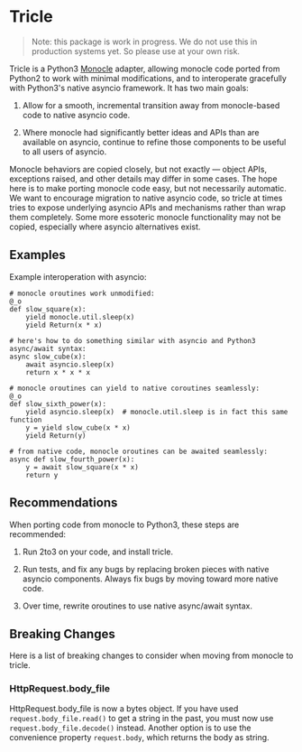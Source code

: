 Tricle
======

> Note: this package is work in progress. We do not use this in production systems yet. So please use at your own risk.

Tricle is a Python3 [Monocle](http://github.com/saucelabs/monocle)
adapter, allowing monocle code ported from Python2 to work with
minimal modifications, and to interoperate gracefully with Python3's
native asyncio framework. It has two main goals:

1) Allow for a smooth, incremental transition away from monocle-based
code to native asyncio code.

2) Where monocle had significantly better ideas and APIs than are
available on asyncio, continue to refine those components to be useful
to all users of asyncio.

Monocle behaviors are copied closely, but not exactly — object APIs,
exceptions raised, and other details may differ in some cases. The
hope here is to make porting monocle code easy, but not necessarily
automatic. We want to encourage migration to native asyncio code, so
tricle at times tries to expose underlying asyncio APIs and mechanisms
rather than wrap them completely.  Some more essoteric monocle
functionality may not be copied, especially where asyncio alternatives
exist.

## Examples
Example interoperation with asyncio:

    # monocle oroutines work unmodified:
    @_o
    def slow_square(x):
        yield monocle.util.sleep(x)
        yield Return(x * x)

    # here's how to do something similar with asyncio and Python3 async/await syntax:
    async slow_cube(x):
        await asyncio.sleep(x)
        return x * x * x
        
    # monocle oroutines can yield to native coroutines seamlessly:
    @_o
    def slow_sixth_power(x):
        yield asyncio.sleep(x)  # monocle.util.sleep is in fact this same function
        y = yield slow_cube(x * x)
        yield Return(y)
        
    # from native code, monocle oroutines can be awaited seamlessly:
    async def slow_fourth_power(x):
        y = await slow_square(x * x)
        return y

## Recommendations
When porting code from monocle to Python3, these steps are recommended:

1) Run 2to3 on your code, and install tricle.

2) Run tests, and fix any bugs by replacing broken pieces with native
asyncio components. Always fix bugs by moving toward more native code.

3) Over time, rewrite oroutines to use native async/await syntax.

## Breaking Changes
Here is a list of breaking changes to consider when moving from monocle to tricle.

### HttpRequest.body_file
HttpRequest.body_file is now a bytes object.
If you have used `request.body_file.read()` to get a string in the past, you must now use `request.body_file.decode()`
instead. Another option is to use the convenience property `request.body`, which returns the body as string.